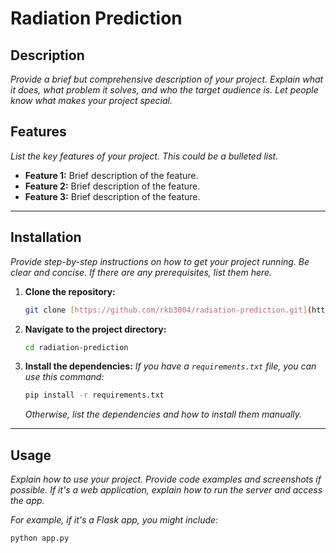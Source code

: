 # Radiation Prediction

## Description

*Provide a brief but comprehensive description of your project. Explain what it does, what problem it solves, and who the target audience is. Let people know what makes your project special.*

## Features

*List the key features of your project. This could be a bulleted list.*

* **Feature 1:** Brief description of the feature.
* **Feature 2:** Brief description of the feature.
* **Feature 3:** Brief description of the feature.

***

## Installation

*Provide step-by-step instructions on how to get your project running. Be clear and concise. If there are any prerequisites, list them here.*

1.  **Clone the repository:**
    ```bash
    git clone [https://github.com/rkb3004/radiation-prediction.git](https://github.com/rkb3004/radiation-prediction.git)
    ```
2.  **Navigate to the project directory:**
    ```bash
    cd radiation-prediction
    ```
3.  **Install the dependencies:**
    *If you have a `requirements.txt` file, you can use this command:*
    ```bash
    pip install -r requirements.txt
    ```
    *Otherwise, list the dependencies and how to install them manually.*

***

## Usage

*Explain how to use your project. Provide code examples and screenshots if possible. If it's a web application, explain how to run the server and access the app.*

*For example, if it's a Flask app, you might include:*

```bash
python app.py
